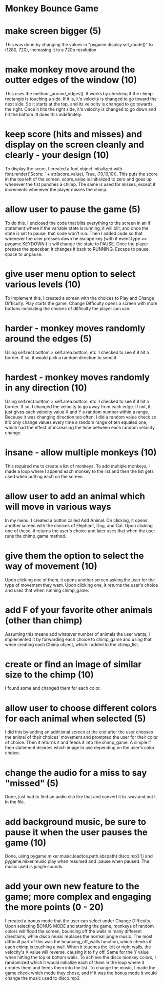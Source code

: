 # Monkey Bounce Game

# make screen bigger (5)
This was done by changing the values in "pygame.display.set_mode()" to (1280, 720), increasing it to a 720p resolution.
# make monkey move around the outter edges of the window (10) 
This uses the method _around_edges(). It works by checking if the chimp rectangle is touching a side. If it is, it's velocity is changed to go toward the next side. So it starts at the top, and its velocity is changed to go towards the right. Once it hits the right side, it's velocity is changed to go down and hit the bottom. It does this indefinitely.
# keep score (hits and misses) and display on the screen cleanly and clearly - your design (10)
To display the score, I created a font object initialized with font.render('Score: ' + str(score_value), True, (10,10,10)). This puts the score in the top left of the screen. score_value is initialized to zero and goes up whenever the fist punches a chimp. The same is used for misses, except it increments whenever the player misses the chimp.
# allow user to pause the game (5)
To do this, I enclosed the code that blits everything to the screen in an if statement where if the variable state is running, it will blit, and once the state is set to pause, that code won't run. Then I added code so that whenever the user presses down he escape key (with if event.type == pygame.KEYDOWN:) it will change the state to PAUSE. Once the player presses the spacebar, it changes it back to RUNNING. Escape to pause, space to unpause.
# give user menu option to select various levels (10)
To implement this, I created a screen with the choices to Play and Change Difficulty. Play starts the game, Change Difficulty opens a screen with more buttons indiciating the choices of difficulty the player can use.
# harder - monkey moves randomly around the edges (5)
Using self.rect.bottom > self.area.bottom, etc. I checked to see if it hit a border. If so, it would pick a random direction to send it.
# hardest - monkey moves randomly in any direction (10)
Using self.rect.bottom > self.area.bottom, etc. I checked to see if it hit a border. If so, I changed the velocity to go away from each edge. If not, it just gives each velocity value X and Y a random number within a range. Because it was changing direction too often, I did a random value check so it'd only change values every time a random range of ten equaled one, which had the effect of increasing the time between each random velocity change.
# insane - allow multiple monkeys (10)
This required me to create a list of monkeys. To add multiple monkeys, I made a loop where I append each monkey to the list and then the list gets used when putting each on the screen.
# allow user to add an animal which will move in various ways
In my menu, I created a button called Add Animal. On clicking, it opens another screen with the choices of Elephant, Dog, and Cat. Upon clicking one of these, it returns the user's choice and later uses that when the user runs the chimp_game method.
# give them the option to select the way of movement (10)
Upon clicking one of them, it opens another screen asking the user for the type of movement they want. Upon clicking one, it returns the user's choice and uses that when running chimp_game.
# add F of your favorite other animals (other than chimp)
Assuming this means add whatever number of animals the user wants, I implemented it by forwarding each choice to chimp_game and using that when creating each Chimp object, which I added to the chimp_list.
# create or find an image of similar size to the chimp (10)
I found some and changed them for each color.
# allow user to choose different colors for each animal when selected (5)
I did this by adding an additional screen at the end after the user chooses the animal of their choices' movement and prompted the user for their color of choice. Then it returns it and feeds it into the chimp_game. A simple if then statement decides which image to use depending on the user's color choice.
# change the audio for a miss to say "missed" (5)
Done, just had to find an audio clip like that and convert it to .wav and put it in the file.
# add background music, be sure to pause it when the user pauses the game (10)
Done, using pygame.mixer.music.load(os.path.abspath('disco.mp3')) and pygame.mixer.music.play when resumed and .pause when paused. The music used is jungle sounds.
# add your own new feature to the game; more complex and engaging the more points (0 - 20)
I created a bonus mode that the user can select under Change Difficulty. Upon selecting BONUS MODE and starting the game, monkeys of random colors will flood the screen, bouncing off the walls in many different directions, while disco music replaces the normal jungle music. The most difficult part of this was the bouncing_off_walls function, which checks if each chimp is touching a wall. When it touches the left or right walls, the velocity's X value will reverse, causing it to fly off. Same  for the Y value when hitting the top or bottom walls. To achieve the disco monkey colors, I randomized which it would initialize each of them in the loop where it creates them and feeds them into the list. To change the music, I made the game check which mode they chose, and if it was the bonus mode it would change the music used to disco.mp3.
